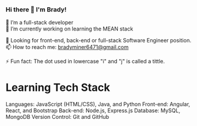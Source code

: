 ### Hi there 👋 I'm Brady!

🌱 I’m a full-stack developer <br>
🔭 I’m currently working on learning the MEAN stack <br>

🚀 Looking for front-end, back-end or full-stack Software Engineer position. <br>
📫 How to reach me: bradyminer6471@gmail.com <br>

⚡ Fun fact: The dot used in lowercase "i" and "j" is called a tittle. <br>

# Learning Tech Stack
Languages: JavaScript (HTML/CSS), Java, and Python
Front-end: Angular, React, and Bootstrap
Back-end: Node.js, Express.js
Database: MySQL, MongoDB
Version Control: Git and GitHub
